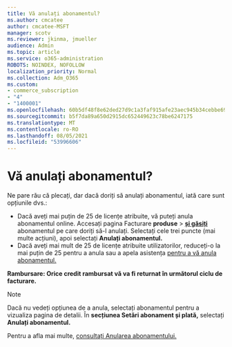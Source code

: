 ```yaml
---
title: Vă anulați abonamentul?
ms.author: cmcatee
author: cmcatee-MSFT
manager: scotv
ms.reviewer: jkinma, jmueller
audience: Admin
ms.topic: article
ms.service: o365-administration
ROBOTS: NOINDEX, NOFOLLOW
localization_priority: Normal
ms.collection: Adm_O365
ms.custom:
- commerce_subscription
- "4"
- "1400001"
ms.openlocfilehash: 60b5df48f8e62ded27d9c1a3faf915afe23aec945b34cebbe6973d73fc4f5532
ms.sourcegitcommit: b5f7da89a650d2915dc652449623c78be6247175
ms.translationtype: MT
ms.contentlocale: ro-RO
ms.lasthandoff: 08/05/2021
ms.locfileid: "53996606"
---
```

# <a name="canceling-your-subscription"></a>Vă anulați abonamentul?

Ne pare rău că plecați, dar dacă doriți să anulați abonamentul, iată care sunt opțiunile dvs.:
  
- Dacă aveți mai puțin de 25 de licențe atribuite, vă puteți anula abonamentul online. Accesați pagina Facturare **produse** \> **[și găsiți](https://go.microsoft.com/fwlink/p/?linkid=842054)** abonamentul pe care doriți să-l anulați. Selectați cele trei puncte (mai multe acțiuni), apoi selectați **Anulați abonamentul.**
- Dacă aveți mai mult de 25 de licențe atribuite utilizatorilor, reduceți-o la mai puțin de 25 pentru a anula sau a apela asistența [pentru a vă anula abonamentul.](/microsoft-365/business-video/get-help-support)
  
**Rambursare: Orice credit rambursat vă va fi returnat în următorul ciclu de facturare.**

> [!NOTE]
> Dacă nu vedeți opțiunea de a anula, selectați abonamentul pentru a vizualiza pagina de detalii. În **secțiunea Setări abonament și plată,** selectați **Anulați abonamentul.**

Pentru a afla mai multe, [consultați Anularea abonamentului.](/microsoft-365/commerce/subscriptions/cancel-your-subscription)
